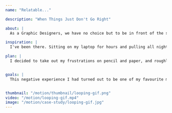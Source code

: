 ```yaml
---
name: "Relatable..."

description: "When Things Just Don't Go Right"

about: |
  As a Graphic Designers, we have no choice but to be in front of the screen for hours and hours. Your laptop can be a friend in the Design career, but it can also be your enemy when something doesn't go right.

inspiration: |
  I've been there. Sitting on my laptop for hours and pulling all nighters to complete several tasks. When you don't get the results you hope for, or when you're having a creative block, you can feel frustrated to say the least. In these situations, coffee can be your best friend.

plan: |
  I decided to take out my frustrations on pencil and paper, and roughly sketch what I was experiencing at the time as my laptop refused to work. The scenario that you see played out in the video was exactly how I reacted when my laptop decided to shut down while I was working.


goals: |
  This negative experience I had turned out to be one of my favourite motion pieces. Let this be a lesson to you. Always have a pencil and paper by your side, cause you never know when you'll be inspired to create **relatable**.


thumbnail: "/motion/thumbnail/looping-gif.png"
video: "/motion/looping-gif.mp4"
image: "/motion/case-study/looping-gif.jpg"
---
```

